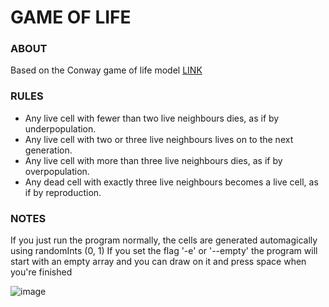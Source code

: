 # GAME OF LIFE

### ABOUT
Based on the Conway game of life model [LINK](https://en.wikipedia.org/wiki/Conway%27s_Game_of_Life)

### RULES
- Any live cell with fewer than two live neighbours dies, as if by underpopulation.
- Any live cell with two or three live neighbours lives on to the next generation.
- Any live cell with more than three live neighbours dies, as if by overpopulation.
- Any dead cell with exactly three live neighbours becomes a live cell, as if by reproduction.

### NOTES
If you just run the program normally, the cells are generated automagically using randomInts (0, 1)
If you set the flag '-e' or '--empty' the program will start with an empty array and you can draw on it and press space when you're finished

![image](https://user-images.githubusercontent.com/22137947/218338880-06c287a9-8922-4297-a815-0c1965a48aee.png)
